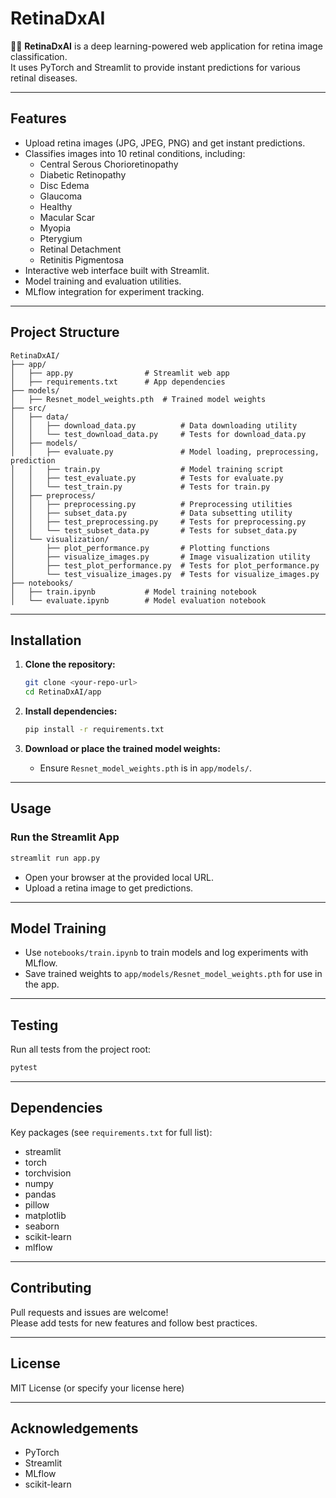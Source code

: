# RetinaDxAI

🧑‍⚕️ **RetinaDxAI** is a deep learning-powered web application for retina image classification.  
It uses PyTorch and Streamlit to provide instant predictions for various retinal diseases.

---

## Features

- Upload retina images (JPG, JPEG, PNG) and get instant predictions.
- Classifies images into 10 retinal conditions, including:
  - Central Serous Chorioretinopathy
  - Diabetic Retinopathy
  - Disc Edema
  - Glaucoma
  - Healthy
  - Macular Scar
  - Myopia
  - Pterygium
  - Retinal Detachment
  - Retinitis Pigmentosa
- Interactive web interface built with Streamlit.
- Model training and evaluation utilities.
- MLflow integration for experiment tracking.

---

## Project Structure

```
RetinaDxAI/
├── app/
│   ├── app.py                # Streamlit web app
│   ├── requirements.txt      # App dependencies
├── models/
│   ├── Resnet_model_weights.pth  # Trained model weights
├── src/
│   ├── data/
│   │   ├── download_data.py          # Data downloading utility
│   │   └── test_download_data.py     # Tests for download_data.py
│   ├── models/
│   │   ├── evaluate.py               # Model loading, preprocessing, prediction
│   │   ├── train.py                  # Model training script
│   │   ├── test_evaluate.py          # Tests for evaluate.py
│   │   └── test_train.py             # Tests for train.py
│   ├── preprocess/
│   │   ├── preprocessing.py          # Preprocessing utilities
│   │   ├── subset_data.py            # Data subsetting utility
│   │   ├── test_preprocessing.py     # Tests for preprocessing.py
│   │   └── test_subset_data.py       # Tests for subset_data.py
│   └── visualization/
│       ├── plot_performance.py       # Plotting functions
│       ├── visualize_images.py       # Image visualization utility
│       ├── test_plot_performance.py  # Tests for plot_performance.py
│       └── test_visualize_images.py  # Tests for visualize_images.py
├── notebooks/
│   ├── train.ipynb           # Model training notebook
│   └── evaluate.ipynb        # Model evaluation notebook
```

---

## Installation

1. **Clone the repository:**
   ```sh
   git clone <your-repo-url>
   cd RetinaDxAI/app
   ```

2. **Install dependencies:**
   ```sh
   pip install -r requirements.txt
   ```

3. **Download or place the trained model weights:**
   - Ensure `Resnet_model_weights.pth` is in `app/models/`.

---

## Usage

### Run the Streamlit App

```sh
streamlit run app.py
```

- Open your browser at the provided local URL.
- Upload a retina image to get predictions.

---

## Model Training

- Use `notebooks/train.ipynb` to train models and log experiments with MLflow.
- Save trained weights to `app/models/Resnet_model_weights.pth` for use in the app.

---

## Testing

Run all tests from the project root:
```sh
pytest
```

---

## Dependencies

Key packages (see `requirements.txt` for full list):

- streamlit
- torch
- torchvision
- numpy
- pandas
- pillow
- matplotlib
- seaborn
- scikit-learn
- mlflow

---

## Contributing

Pull requests and issues are welcome!  
Please add tests for new features and follow best practices.

---

## License

MIT License (or specify your license here)

---

## Acknowledgements

- PyTorch
- Streamlit
- MLflow
- scikit-learn
